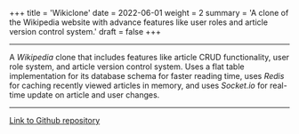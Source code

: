 +++
title = 'Wikiclone'
date = 2022-06-01
weight = 2
summary = 'A clone of the Wikipedia website with advance features like user roles and article version control system.'
draft = false
+++

---

A _Wikipedia_ clone that includes features like article CRUD functionality, user role system, and article version control system. Uses a flat table implementation for its database schema for faster reading time, uses _Redis_ for caching recently viewed articles in memory, and uses _Socket.io_ for real-time update on article and user changes.

---

[Link to Github repository](https://github.com/marshblocker/wikiclone)
